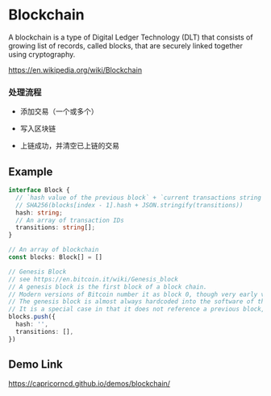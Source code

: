 # Blockchain

A blockchain is a type of Digital Ledger Technology (DLT) that consists of growing list of records, called blocks, that are securely linked together using cryptography.

https://en.wikipedia.org/wiki/Blockchain

### 处理流程

- 添加交易（一个或多个）

- 写入区块链

- 上链成功，并清空已上链的交易

## Example

```ts
interface Block {
  // `hash value of the previous block` + `current transactions string`
  // SHA256(blocks[index - 1].hash + JSON.stringify(transitions))
  hash: string;
  // An array of transaction IDs
  transitions: string[];
}

// An array of blockchain 
const blocks: Block[] = []

// Genesis Block
// see https://en.bitcoin.it/wiki/Genesis_block
// A genesis block is the first block of a block chain. 
// Modern versions of Bitcoin number it as block 0, though very early versions counted it as block 1. 
// The genesis block is almost always hardcoded into the software of the applications that utilize its block chain. 
// It is a special case in that it does not reference a previous block, and for Bitcoin and almost all of its derivatives, it produces an unspendable subsidy.
blocks.push({
  hash: '',
  transitions: [],
})
```

## Demo Link

https://capricorncd.github.io/demos/blockchain/